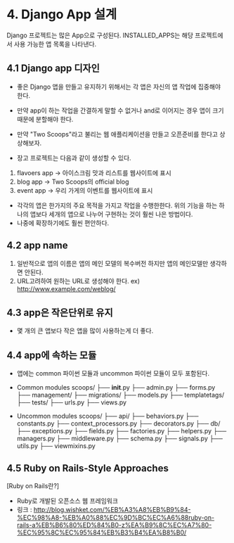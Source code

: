 
# 4. Django App 설계


Django 프로젝트는 많은 App으로 구성된다.
INSTALLED_APPS는 해당 프로젝트에서 사용 가능한 앱 목록을 나타낸다.

## 4.1 Django app 디자인
- 좋은 Django 앱을 만들고 유지하기 위해서는 각 앱은 자신의 앱 작업에 집중해야 한다.
- 만약 app이 하는 작업을 간결하게 말할 수 없거나 and로 이어지는 경우 앱이 크기 때문에 분할해야 한다.

- 만약 "Two Scoops"라고 불리는 웹 애플리케이션을 만들고 오픈준비를 한다고 상상해보자.

- 장고 프로젝트는 다음과 같이 생성할 수 있다.
1. flavoers app -> 아이스크림 맛과 리스트를 웹사이트에 표시
2. blog app -> Two Scoops의 official blog
3. event app -> 우리 가게의 이벤트를 웹사이트에 표시

- 각각의 앱은 한가지의 주요 목적을 가지고 작업을 수행한한다.
위의 기능을 하는 하나의 앱보다 세개의 앱으로 나누어 구현하는 것이 훨씬 나은 방법이다.
- 나중에 확장하기에도 훨씬 편안하다.

## 4.2 app name
1. 일반적으로 앱의 이름은 앱의 메인 모델의 복수버전 하지만 앱의 메인모델만 생각하면 안된다.
2. URL고려하여 원하는 URL로 생성해야 한다.
ex) http://www.example.com/weblog/

## 4.3 app은 작은단위로 유지
- 몇 개의 큰 앱보다 작은 앱을 많이 사용하는게 더 좋다.


## 4.4 app에 속하는 모듈
- 앱에는 common 파이썬 모듈과 uncommon 파이썬 모듈이 모두 포함된다.
* Common modules
scoops/
├── __init__.py
├── admin.py
├── forms.py
├── management/
├── migrations/
├── models.py
├── templatetags/
├── tests/
├── urls.py
├── views.py

* Uncommon modules
scoops/
├── api/
├── behaviors.py
├── constants.py
├── context_processors.py
├── decorators.py
├── db/
├── exceptions.py
├── fields.py
├── factories.py
├── helpers.py
├── managers.py
├── middleware.py
├── schema.py
├── signals.py
├── utils.py
├── viewmixins.py

## 4.5 Ruby on Rails-Style Approaches
[Ruby on Rails란?]
- Ruby로 개발된 오픈소스 웹 프레임워크
- 링크 : http://blog.wishket.com/%EB%A3%A8%EB%B9%84-%EC%98%A8-%EB%A0%88%EC%9D%BC%EC%A6%88ruby-on-rails-a%EB%B6%80%ED%84%B0-z%EA%B9%8C%EC%A7%80-%EC%95%8C%EC%95%84%EB%B3%B4%EA%B8%B0/
